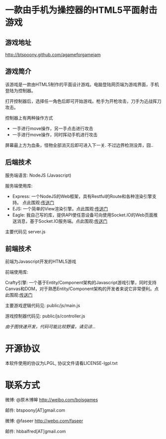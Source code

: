 # 一款由手机为操控器的HTML5平面射击游戏

## 游戏地址
http://btspoony.github.com/agameforgamejam

## 游戏简介
该游戏是一款由HTML5制作的平面设计游戏。电脑登陆网页端为游戏界面，手机登陆为控制器。

打开控制器后，选择任一角色后即可开始游戏。枪手为开枪攻击，刀手为近战挥刀攻击。

控制器上有两种操作方式

* 一手进行move操作，另一手点击进行攻击
* 一手进行move操作，同时挥动手机进行攻击

屏幕最上方为血条，怪物全部消灭后即可进入下一关. 不过边界检测没弄，囧..

## 后端技术
服务端语言: NodeJS (Javascript)

服务端使用库:

* Express: 一个NodeJS的Web框架，具有Restful的Route和各种渲染引擎支持。 点此围观:[传送门](https://github.com/visionmedia/express)
* EJS: 一个简单的View渲染引擎。点此围观:[传送门](https://github.com/visionmedia/ejs)
* Eagle: 我自己写的库，提供API使任意设备可向使用Socket.IO的Web页面推送消息，基于Socket.IO服务端。点此围观:[传送门](https://github.com/btspoony/node-eagle)

主要代码见 server.js

## 前端技术
前端为Javascript开发的HTML5游戏

前端使用库:

Crafty引擎: 一个基于Entity/Component架构的Javascript游戏引擎，同时支持Canvas和DOM，对于熟悉Entity/Component架构的开发者来说它非常便利。点此围观:[传送门](https://github.com/louisstow/Crafty)

主要游戏逻辑代码见: public/js/main.js

游戏控制器代码见: public/js/controller.js

_由于图快速开发，代码可能比较野蛮，请见谅..._

# 开源协议
本软件使用的协议为LPGL, 协议文件请看LICENSE-lgpl.txt

# 联系方式
微博: @原木博皞 http://weibo.com/boisgames

邮件: btspoony[AT]gmail.com

微博: @faseer http://webo.com/faseer

邮件: hbbalfred[AT]gmail.com
